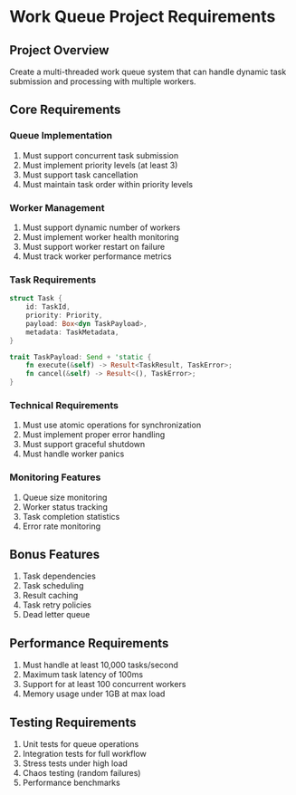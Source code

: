 # Work Queue Project Requirements

## Project Overview
Create a multi-threaded work queue system that can handle dynamic task submission and processing with multiple workers.

## Core Requirements

### Queue Implementation
1. Must support concurrent task submission
2. Must implement priority levels (at least 3)
3. Must support task cancellation
4. Must maintain task order within priority levels

### Worker Management
1. Must support dynamic number of workers
2. Must implement worker health monitoring
3. Must support worker restart on failure
4. Must track worker performance metrics

### Task Requirements
```rust
struct Task {
    id: TaskId,
    priority: Priority,
    payload: Box<dyn TaskPayload>,
    metadata: TaskMetadata,
}

trait TaskPayload: Send + 'static {
    fn execute(&self) -> Result<TaskResult, TaskError>;
    fn cancel(&self) -> Result<(), TaskError>;
}
```

### Technical Requirements
1. Must use atomic operations for synchronization
2. Must implement proper error handling
3. Must support graceful shutdown
4. Must handle worker panics

### Monitoring Features
1. Queue size monitoring
2. Worker status tracking
3. Task completion statistics
4. Error rate monitoring

## Bonus Features
1. Task dependencies
2. Task scheduling
3. Result caching
4. Task retry policies
5. Dead letter queue

## Performance Requirements
1. Must handle at least 10,000 tasks/second
2. Maximum task latency of 100ms
3. Support for at least 100 concurrent workers
4. Memory usage under 1GB at max load

## Testing Requirements
1. Unit tests for queue operations
2. Integration tests for full workflow
3. Stress tests under high load
4. Chaos testing (random failures)
5. Performance benchmarks
